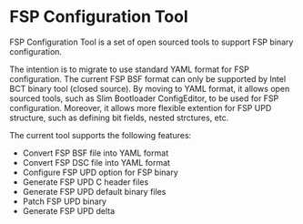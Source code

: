 FSP Configuration Tool
======================

FSP Configuration Tool is a set of open sourced tools to support FSP binary
configuration.

The intention is to migrate to use standard YAML format for FSP configuration.
The current FSP BSF format can only be supported by Intel BCT binary tool
(closed source). By moving to YAML format, it allows open sourced tools, such
as Slim Bootloader ConfigEditor, to be used for FSP configuration.  Moreover,
it allows more flexible extention for FSP UPD structure, such as defining bit
fields, nested strctures, etc.

The current tool supports the following features:
 - Convert FSP BSF file into YAML format
 - Convert FSP DSC file into YAML format
 - Configure FSP UPD option for FSP binary
 - Generate FSP UPD C header files
 - Generate FSP UPD default binary files
 - Patch FSP UPD binary
 - Generate FSP UPD delta





